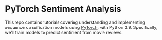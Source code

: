 # PyTorch Sentiment Analysis

This repo contains tutorials covering understanding and implementing sequence classification models using [PyTorch](https://github.com/pytorch/pytorch), with Python 3.9. Specifically, we'll train models to predict sentiment from movie reviews.
